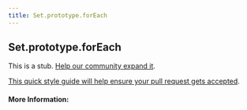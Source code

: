 ```yaml
---
title: Set.prototype.forEach
---
```

## Set.prototype.forEach

This is a stub. <a href='https://github.com/freecodecamp/guides/tree/master/src/pages/javascript/standard-objects/map/set-prototype-foreach/index.md' target='_blank' rel='nofollow'>Help our community expand it</a>.

<a href='https://github.com/freecodecamp/guides/blob/master/README.md' target='_blank' rel='nofollow'>This quick style guide will help ensure your pull request gets accepted</a>.

<!-- The article goes here, in GitHub-flavored Markdown. Feel free to add YouTube videos, images, and CodePen/JSBin embeds  -->

#### More Information:
<!-- Please add any articles you think might be helpful to read before writing the article -->
